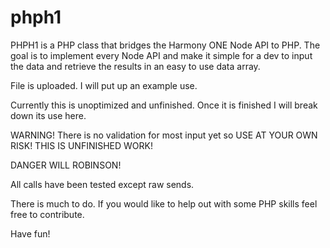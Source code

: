 # phph1
PHPH1 is a PHP class that bridges the Harmony ONE Node API to PHP. The goal is to implement every Node API and make it simple for a dev to input the data and retrieve the results in an easy to use data array.

File is uploaded. I will put up an example use.

Currently this is unoptimized and unfinished. Once it is finished I will break down its use here.

WARNING! There is no validation for most input yet so USE AT YOUR OWN RISK! THIS IS UNFINISHED WORK!

DANGER WILL ROBINSON!

All calls have been tested except raw sends.

There is much to do. If you would like to help out with some PHP skills feel free to contribute.

Have fun!
